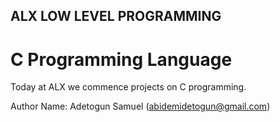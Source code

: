 ## ALX LOW LEVEL PROGRAMMING

# C Programming Language

Today at ALX we commence projects on C programming.

Author Name: Adetogun Samuel (abidemidetogun@gmail.com)
